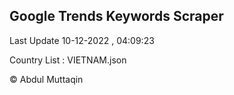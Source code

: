 

## Google Trends Keywords Scraper 
 
Last Update 10-12-2022 , 04:09:23

Country List :
VIETNAM.json



© Abdul Muttaqin 
